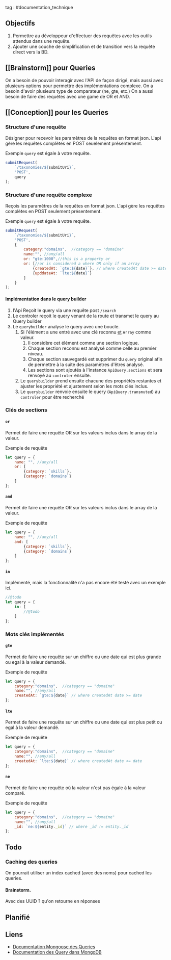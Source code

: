 tag : #documentation_technique 

## Objectifs
1. Permettre au développeur d'effectuer des requêtes avec les outils attendus dans une requête. 
2. Ajouter une couche de simplification et de transition vers la requête direct vers la BD.

## [[Brainstorm]] pour Queries
On a besoin de pouvoir interagir avec l'API de façon dirigé, mais aussi avec plusieurs options pour permettre des implémentations complexe.
On a besoin d'avoir plusieurs type de comparateur (ne, gte, etc.) 
On a aussi besoin de faire des requêtes avec une game de OR et AND.


## [[Conception]] pour les Queries

### Structure d'une requête

Désigner pour recevoir les paramètres de la requêtes en format json. L'api gère les requêtes complètes en POST seuelement présentement.

Exemple
`query` est égale à votre requête.
```javascript
submitRequest(  
    `/taxonomies/${submitUri}`,  
    'POST',  
    query  
);
```


### Structure d'une requête complexe
Reçois les paramètres de la requêtes en format json. L'api gère les requêtes complètes en POST seulement présentement.

Exemple
`query` est égale à votre requête.
```javascript
submitRequest(  
    `/taxonomies/${submitUri}`,  
    'POST',  
    {
	    category:"domains",  //category == "domaine"
	    name:"", //any/all
	    or: "gte:1000",//this is a property or
	    or: [//or is considered a where OR only if an array
		    {createdAt: `gte:${date}`}, // where createdAt date >= date
		    {upddateAt: `lte:${date}`}
	    ]
	}
);
```

#### Implémentation dans le query builder
1. l'Api Reçoit le query via une requête post `/search`
2. Le controler reçoit le query venant de la route et transmet le query au Query builder
3. Le `querybuilder` analyse le query avec une boucle.
	1. Si l'élément a une entré avec une clé reconnu <u>et</u> `Array` comme valeur. 
		1. Il considère cet élément comme une section logique.
		2. Chaque section reconnu est analysé comme celle au premier niveau.
		3. Chaque section sauvegardé est supprimer du `query` original afin de permettre à la suite des paramètres d'êtres analysé.
		4. Les sections sont ajoutés à l'instance `ApiQuery.sections` et sera renvoyé au `controler` ensuite.
	2. Le `querybuilder` prend ensuite chacune des propriétés restantes et ajuster les propriété et ajustement selon les mots clés inclus.
	3. Le `querybuilder` renvoie ensuite le query (`ApiQuery.transmuted`) au `controler` pour être recherché


### Clés de sections

#### `or`
Permet de faire une requête OR sur les valeurs inclus dans le array de la valeur.

Exemple de requête
```javascript
let query = {
    name: "", //any/all
    or: [
	    {category: `skills`},
	    {category: `domains`}
    ]
};  
```

#### `and`
Permet de faire une requête OR sur les valeurs inclus dans le array de la valeur.

Exemple de requête
```javascript
let query = {
    name: "", //any/all
    and: [
	    {category: `skills`},
	    {category: `domains`}
    ]
};  
```

#### `in`
Implémenté, mais la fonctionnalité n'a pas encore été testé avec un exemple ici.

```javascript
//@todo
let query = {
    in: [
	    //@todo
    ]
};  
```

### Mots clés implémentés

#### `gte`
Permet de faire une requête sur un chiffre ou une date qui est plus grande ou egal à la valeur demandé.

Exemple de requête
```javascript
let query = {  
    category:"domains",  //category == "domaine"
    name:"", //any/all
    createdAt: `gte:${date}` // where createdAt date >= date
};  
```

#### `lte`
Permet de faire une requête sur un chiffre ou une date qui est plus petit ou egal à la valeur demandé.

Exemple de requête
```javascript
let query = {  
    category:"domains",  //category == "domaine"
    name:"", //any/all
    createdAt: `lte:${date}` // where createdAt date <= date
};  
```

#### `ne`
Permet de faire une requête où la valeur n'est pas égale à la valeur comparé.

Exemple de requête
```javascript
let query = {  
    category:"domains",  //category == "domaine"
    name:"", //any/all
    _id: `ne:${entity._id}` // where _id != entity._id
};  
```

## Todo
### Caching des queries
On pourrait utiliser un index cached (avec des noms) pour cached les queries.

#### Brainstorm.
Avec des UUID ? qu'on retourne en réponses 


## Planifié


## Liens
- [Documentation Mongoose des Queries](https://mongoosejs.com/docs/queries.html)
- [Documentation des Query dans MongoDB](https://www.mongodb.com/docs/manual/reference/operator/query/)